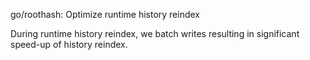 go/roothash: Optimize runtime history reindex

During runtime history reindex, we batch writes resulting in significant
speed-up of history reindex.
